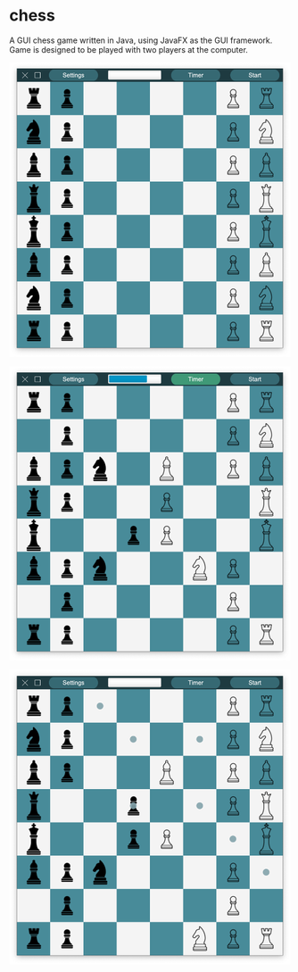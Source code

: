 # chess
A GUI chess game written in Java, using JavaFX as the GUI framework. Game is designed to be played with two players at the computer.

![Screenshot 1](media/screen1.png)

![Screenshot 2](media/screen2.png)

![Screenshot 3](media/screen3.png)
